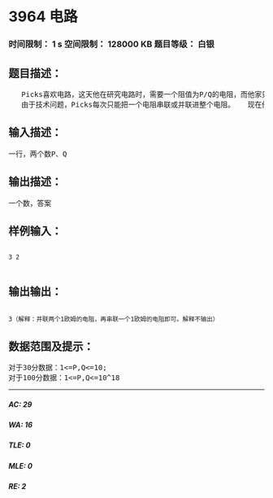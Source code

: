 # 3964 电路   
### 时间限制： 1 s     空间限制： 128000 KB     题目等级： 白银  
## 题目描述：  

<pre>
   Picks喜欢电路，这天他在研究电路时，需要一个阻值为P/Q的电阻，而他家只有一大堆1欧姆的电阻。  
   由于技术问题，Picks每次只能把一个电阻串联或并联进整个电阻。   现在他想问问你，他最少需要多少个1欧姆的电阻才能得到他需要的阻值。
</pre>
  
  
## 输入描述：  

<pre>
一行，两个数P、Q
</pre>
  
  
## 输出描述：  

<pre>
一个数，答案
</pre>
  
  
## 样例输入：  

<pre><code>
3 2  

</code></pre>
  
  
## 输出输出：  

<pre><code>
3（解释：并联两个1欧姆的电阻，再串联一个1欧姆的电阻即可。解释不输出）
</code></pre>
  
  
## 数据范围及提示：  

<pre>
对于30分数据：1<=P,Q<=10;  
对于100分数据：1<=P,Q<=10^18
</pre>
  
  
***  

##### AC: 29  
##### WA: 16  
##### TLE: 0  
##### MLE: 0  
##### RE: 2  
